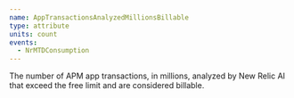 ```yaml
---
name: AppTransactionsAnalyzedMillionsBillable
type: attribute
units: count
events:
  - NrMTDConsumption
---
```


The number of APM app transactions, in millions, analyzed by New Relic AI that exceed the free limit and are considered billable.